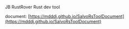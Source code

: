 JB RustRover Rust dev tool

document: [https://mdddj.github.io/SalvoRsToolDocument](https://mdddj.github.io/SalvoRsToolDocument)

